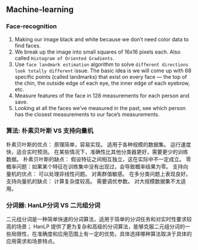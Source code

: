 ## Machine-learning
### Face-recognition
1. Making our image black and white because we don’t need color data to find faces.
2. We break up the image into small squares of 16x16 pixels each. Also called `Histogram of Oriented Gradients`.
3. Use `face landmark estimation` algorithm to solve `different directions look totally different` issue.
The basic idea is we will come up with 68 specific points (called landmarks) that exist on every face — the top of the chin, the outside edge of each eye, the inner edge of each eyebrow, etc.
4. Measure features of the face in 128 measurements for each person and save.
5. Looking at all the faces we’ve measured in the past, see which person has the closest measurements to our face’s measurements. 

### 算法:  朴素贝叶斯 VS 支持向量机
朴素贝叶斯的优点：
    原理简单，容易实现。
    适用于各种规模的数据集。
    运行速度快，适合实时预测。
    在某些情况下，准确性比其他分类器更好，需要更少的训练数据。
朴素贝叶斯的缺点：
    假设特征之间相互独立，这在实际中不一定成立。
    零概率问题：如果某个特征在训练集中没有出现过，会导致概率结果为零。
支持向量机的优点：
    可以处理非线性问题。
    对离群值敏感。
    在多分类问题上表现良好。
支持向量机的缺点：
    计算复杂度较高。
    需要调优参数。
    对大规模数据集不太适用。

### 分词器: HanLP分词 VS 二元组分词
二元组分词是一种简单快速的分词算法，适用于简单的分词任务和对实时性要求较高的场景；
HanLP 提供了更为复杂和高级的分词算法，能够克服二元组分词的一些局限性，在准确度和应用范围上有一定的优势。具体选择哪种算法取决于具体的应用需求和场景特点。